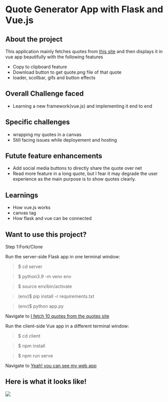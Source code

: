 Quote Generator App with Flask and Vue.js
=====

About the project
----
This application mainly fetches quotes from [this site](http://www.quotationspage.com/random.php) and then displays it in vue app beautifully with the following features

- Copy to clipboard feature
- Download button to get quote.png file of that quote
- loader, scollbar, gifs and button effects

Overall Challenge faced
--

- Learning a new framework(vue.js) and implementing it end to end


Specific challenges
--

- wrapping my quotes in a canvas
- Still facing issues while deployement and hosting

Futute feature enhancements
-----

- Add social media buttons to directly share the quote over net
- Read more feature in a long quote, but I fear it may degrade the user experience as the main purpose is to show quotes clearly.


Learnings
----

- How vue.js works
- canvas tag
- How flask and vue can be connected

Want to use this project?
-----

Step 1:Fork/Clone

Run the server-side Flask app in one terminal window:

> $ cd server

> $ python3.9 -m venv env

> $ source env/bin/activate

> (env)$ pip install -r requirements.txt

> (env)$ python app.py

Navigate to [I fetch 10 quotes from the quotes site](http://localhost:5000/quote/random)


Run the client-side Vue app in a different terminal window:

> $ cd client

> $ npm install

> $ npm run serve

Navigate to [Yeah! you can see my web app](http://localhost:8080)

Here is what it looks like!
-----
![](project.gif)

